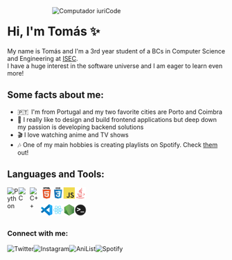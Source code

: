<img src="https://raw.githubusercontent.com/MicaelliMedeiros/micaellimedeiros/master/image/computer-illustration.png" min-width="400px" max-width="400px" width="400px" align="right" alt="Computador iuriCode">

# Hi, I'm Tomás ✨
My name is Tomás and I'm a 3rd year student of a BCs in Computer Science and Engineering at [ISEC][isec].<br>
I have a huge interest in the software universe and I am eager to learn even more!<br>



## Some facts about me:
- 🇵🇹 I'm from Portugal and my two favorite cities are Porto and Coimbra
- 🔧 I really like to design and build frontend applications but deep down my passion is developing backend solutions
- 🎬 I love watching anime and TV shows
- 🎶 One of my main hobbies is creating playlists on Spotify. Check [them][spotify] out!


## Languages and Tools:
<img align="left" alt="Python" width="26px" src="https://cdn.icon-icons.com/icons2/1508/PNG/512/python_104451.png" />
<img align="left" alt="C" width="26px" src="https://cdn.icon-icons.com/icons2/2415/PNG/512/c_original_logo_icon_146611.png" />
<img align="left" alt="C++" width="26px" src="https://upload.wikimedia.org/wikipedia/commons/thumb/1/18/ISO_C%2B%2B_Logo.svg/1822px-ISO_C%2B%2B_Logo.svg.png" />
<img align="left" alt="HTML5" width="26px" src="https://raw.githubusercontent.com/github/explore/80688e429a7d4ef2fca1e82350fe8e3517d3494d/topics/html/html.png" />
<img align="left" alt="CSS3" width="26px" src="https://raw.githubusercontent.com/github/explore/80688e429a7d4ef2fca1e82350fe8e3517d3494d/topics/css/css.png" />
<img align="left" alt="JavaScript" width="26px" src="https://raw.githubusercontent.com/github/explore/80688e429a7d4ef2fca1e82350fe8e3517d3494d/topics/javascript/javascript.png" /><img align="left" alt="Java" width="26px" src="https://raw.githubusercontent.com/devicons/devicon/master/icons/java/java-plain.svg" />
<br>

### 
<img align="left" alt="Visual Studio Code" width="26px" src="https://raw.githubusercontent.com/github/explore/80688e429a7d4ef2fca1e82350fe8e3517d3494d/topics/visual-studio-code/visual-studio-code.png" />
<img align="left" alt="React" width="26px" src="https://raw.githubusercontent.com/github/explore/80688e429a7d4ef2fca1e82350fe8e3517d3494d/topics/react/react.png" />
<img align="left" alt="Node.js" width="26px" src="https://raw.githubusercontent.com/github/explore/80688e429a7d4ef2fca1e82350fe8e3517d3494d/topics/nodejs/nodejs.png" />
<img align="left" alt="Terminal" width="26px" src="https://raw.githubusercontent.com/github/explore/80688e429a7d4ef2fca1e82350fe8e3517d3494d/topics/terminal/terminal.png" />
<br />
<br />



### Connect with me:
[<img align="left" alt="Twitter" height="22px" src="https://upload.wikimedia.org/wikipedia/sco/thumb/9/9f/Twitter_bird_logo_2012.svg/1200px-Twitter_bird_logo_2012.svg.png" />][twitter]
[<img align="left" alt="Instagram" height="24px" src="https://upload.wikimedia.org/wikipedia/commons/thumb/e/e7/Instagram_logo_2016.svg/2048px-Instagram_logo_2016.svg.png" />][instagram]
[<img align="left" alt="AniList" height="24px" src="https://anilist.co/img/icons/android-chrome-512x512.png" />][anilist]
[<img align="left" alt="Spotify" height="24px" src="https://upload.wikimedia.org/wikipedia/commons/thumb/b/bc/Antu_spotify.svg/1200px-Antu_spotify.svg.png" />][spotify]

[spotify]: https://open.spotify.com/user/dc6z2c2jrpuh302ct04janhhh
[isec]: https://www.isec.pt/
[twitter]: https://twitter.com/TomasVDCouto
[anilist]: https://anilist.co/user/RedExtremePT
[instagram]: https://www.instagram.com/tomasvdcouto/
